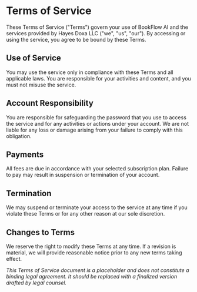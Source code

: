 # Terms of Service

These Terms of Service ("Terms") govern your use of BookFlow AI and the services provided by Hayes Doxa LLC ("we", "us", "our"). By accessing or using the service, you agree to be bound by these Terms.

## Use of Service
You may use the service only in compliance with these Terms and all applicable laws. You are responsible for your activities and content, and you must not misuse the service.

## Account Responsibility
You are responsible for safeguarding the password that you use to access the service and for any activities or actions under your account. We are not liable for any loss or damage arising from your failure to comply with this obligation.

## Payments
All fees are due in accordance with your selected subscription plan. Failure to pay may result in suspension or termination of your account.

## Termination
We may suspend or terminate your access to the service at any time if you violate these Terms or for any other reason at our sole discretion.

## Changes to Terms
We reserve the right to modify these Terms at any time. If a revision is material, we will provide reasonable notice prior to any new terms taking effect.

*This Terms of Service document is a placeholder and does not constitute a binding legal agreement. It should be replaced with a finalized version drafted by legal counsel.*
